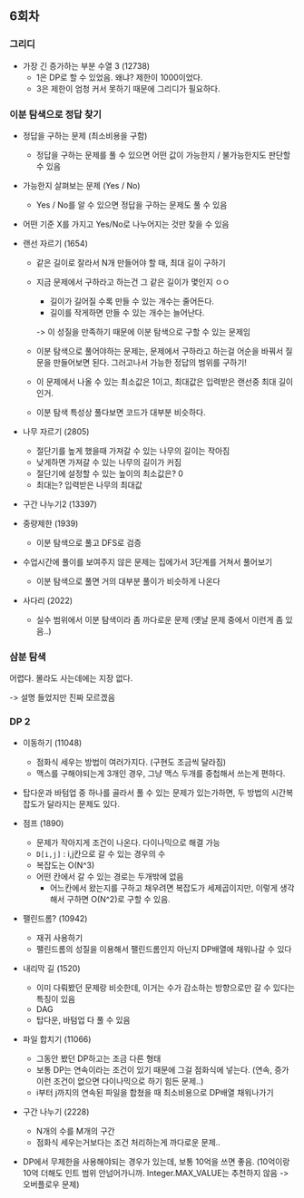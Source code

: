 ## 6회차

### 그리디
* 가장 긴 증가하는 부분 수열 3 (12738)
    * 1은 DP로 할 수 있었음. 왜냐? 제한이 1000이었다.
    * 3은 제한이 엄청 커서 못하기 때문에 그리디가 필요하다.

### 이분 탐색으로 정답 찾기
* 정답을 구하는 문제 (최소비용을 구함)
    * 정답을 구하는 문제를 풀 수 있으면 어떤 값이 가능한지 / 불가능한지도 판단할 수 있음
* 가능한지 살펴보는 문제 (Yes / No)
    * Yes / No를 알 수 있으면 정답을 구하는 문제도 풀 수 있음

* 어떤 기준 X를 가지고 Yes/No로 나누어지는 것만 찾을 수 있음

* 랜선 자르기 (1654)
    * 같은 길이로 잘라서 N개 만들어야 할 때, 최대 길이 구하기
    * 지금 문제에서 구하라고 하는건 그 같은 길이가 몇인지 ㅇㅇ
        * 길이가 길어질 수록 만들 수 있는 개수는 줄어든다.
        * 길이를 작게하면 만들 수 있는 개수는 늘어난다.
        
        -> 이 성질을 만족하기 때문에 이분 탐색으로 구할 수 있는 문제임

    * 이분 탐색으로 풀어야하는 문제는, 문제에서 구하라고 하는걸 어순을 바꿔서 질문을 만들어보면 된다. 그러고나서 가능한 정답의 범위를 구하기!
    * 이 문제에서 나올 수 있는 최소값은 1이고, 최대값은 입력받은 랜선중 최대 길이인거.
    * 이분 탐색 특성상 풀다보면 코드가 대부분 비슷하다.

* 나무 자르기 (2805)
    * 절단기를 높게 했을때 가져갈 수 있는 나무의 길이는 작아짐
    * 낮게하면 가져갈 수 있는 나무의 길이가 커짐
    * 절단기에 설정할 수 있는 높이의 최소값은? 0
    * 최대는? 입력받은 나무의 최대값

* 구간 나누기2 (13397)

* 중량제한 (1939)
    * 이분 탐색으로 풀고 DFS로 검증

* 수업시간에 풀이를 보여주지 않은 문제는 집에가서 3단계를 거쳐서 풀어보기
    * 이분 탐색으로 풀면 거의 대부분 풀이가 비슷하게 나온다

* 사다리 (2022)
    * 실수 범위에서 이분 탐색이라 좀 까다로운 문제 (옛날 문제 중에서 이런게 좀 있음..)

### 삼분 탐색
어렵다. 몰라도 사는데에는 지장 없다.

-> 설명 들었지만 진짜 모르겠음

### DP 2
* 이동하기 (11048)
    * 점화식 세우는 방법이 여러가지다. (구현도 조금씩 달라짐)
    * 맥스를 구해야되는게 3개인 경우, 그냥 맥스 두개를 중첩해서 쓰는게 편하다.

* 탑다운과 바텀업 중 하나를 골라서 풀 수 있는 문제가 있는가하면, 두 방법의 시간복잡도가 달라지는 문제도 있다.

* 점프 (1890)
    * 문제가 작아지게 조건이 나온다. 다이나믹으로 해결 가능
    * `D[i,j]` : i,j칸으로 갈 수 있는 경우의 수
    * 복잡도는 O(N^3)
    * 어떤 칸에서 갈 수 있는 경로는 두개밖에 없음
        * 어느칸에서 왔는지를 구하고 채우려면 복잡도가 세제곱이지만, 이렇게 생각해서 구하면 O(N^2)로 구할 수 있음.

* 팰린드롬? (10942)
    * 재귀 사용하기
    * 팰린드롬의 성질을 이용해서 팰린드롬인지 아닌지 DP배열에 채워나갈 수 있다

* 내리막 길 (1520)
    * 이미 다뤄봤던 문제랑 비슷한데, 이거는 수가 감소하는 방향으로만 갈 수 있다는 특징이 있음
    * DAG
    * 탑다운, 바텀업 다 풀 수 있음

* 파일 합치기 (11066)
    * 그동안 봤던 DP하고는 조금 다른 형태
    * 보통 DP는 연속이라는 조건이 있기 때문에 그걸 점화식에 넣는다. (연속, 증가 이런 조건이 없으면 다이나믹으로 하기 힘든 문제..)
    * i부터 j까지의 연속된 파일을 합쳤을 때 최소비용으로 DP배열 채워나가기

* 구간 나누기 (2228)
    * N개의 수를 M개의 구간
    * 점화식 세우는거보다는 조건 처리하는게 까다로운 문제..
    
* DP에서 무제한을 사용해야되는 경우가 있는데, 보통 10억을 쓰면 좋음.
(10억이랑 10억 더해도 인트 범위 안넘어가니까. Integer.MAX_VALUE는 추천하지 않음 -> 오버플로우 문제)
